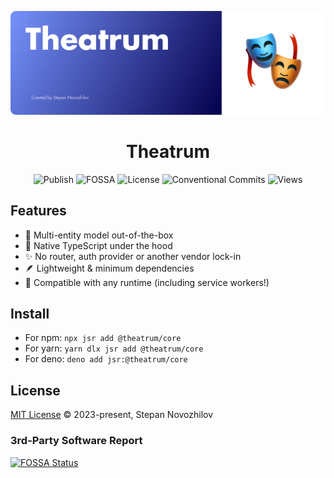 ![cover](./docs/images/cover.png)

<h1 align="center">Theatrum</h1>

<div align="center">

![Publish](https://github.com/aeternus-capital/theatrum/actions/workflows/publish.yml/badge.svg?branch=master)
![FOSSA](https://app.fossa.com/api/projects/git%2Bgithub.com%2Faeternus-capital%2Ftheatrum.svg?type=small)
![License](https://img.shields.io/badge/License-MIT-blue)
![Conventional Commits](https://img.shields.io/badge/Conventional%20Commits-1.0.0-blue.svg)
![Views](https://hits.seeyoufarm.com/api/count/incr/badge.svg?url=https%3A%2F%2Fgithub.com%2Faeternus-capital%2Ftheatrum&count_bg=%23037EC6&title_bg=%23555555&icon=&icon_color=%230060FF&title=Views)

</div>

## Features
* 👯 Multi-entity model out-of-the-box
* 💎 Native TypeScript under the hood
* ✨ No router, auth provider or another vendor lock-in
* 🪶 Lightweight & minimum dependencies
* 🦕 Compatible with any runtime (including service workers!)

## Install
* For npm: `npx jsr add @theatrum/core`
* For yarn: `yarn dlx jsr add @theatrum/core`
* For deno: `deno add jsr:@theatrum/core`

## License
[MIT License](LICENSE) © 2023-present, Stepan Novozhilov

### 3rd-Party Software Report
[![FOSSA Status](https://app.fossa.com/api/projects/git%2Bgithub.com%2Faeternus-capital%2Ftheatrum.svg?type=large&issueType=license)](https://app.fossa.com/projects/git%2Bgithub.com%2Faeternus-capital%2Ftheatrum?ref=badge_large&issueType=license)
